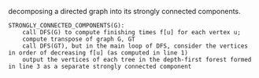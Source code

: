 decomposing a directed graph into its strongly connected components.

```
STRONGLY_CONNECTED_COMPONENTS(G):
    call DFS(G) to compute finishing times f[u] for each vertex u;
    compute transpose of graph G, GT
    call DFS(GT), but in the main loop of DFS, consider the vertices
in order of decreasing f[u] (as computed in line 1)
    output the vertices of each tree in the depth-first forest formed in line 3 as a separate strongly connected component
```
